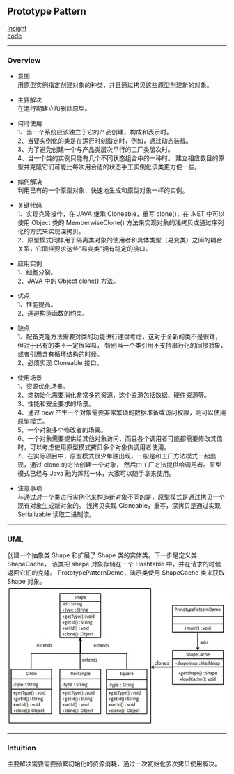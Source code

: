 ## Prototype Pattern
[Insight](https://www.runoob.com/design-pattern/prototype-pattern.html)  
[code](../../../Code/CS/DesignPatterns/PrototypePattern.py)

---
### Overview  
* 意图  
用原型实例指定创建对象的种类，并且通过拷贝这些原型创建新的对象。

* 主要解决  
在运行期建立和删除原型。

* 何时使用  
1、当一个系统应该独立于它的产品创建，构成和表示时。  
2、当要实例化的类是在运行时刻指定时，例如，通过动态装载。   
3、为了避免创建一个与产品类层次平行的工厂类层次时。   
4、当一个类的实例只能有几个不同状态组合中的一种时。
建立相应数目的原型并克隆它们可能比每次用合适的状态手工实例化该类更方便一些。

* 如何解决  
利用已有的一个原型对象，快速地生成和原型对象一样的实例。

* 关键代码  
1、实现克隆操作，在 JAVA 继承 Cloneable，重写 clone()，在 .NET 中可以使用 Object 类的 MemberwiseClone() 
方法来实现对象的浅拷贝或通过序列化的方式来实现深拷贝。   
2、原型模式同样用于隔离类对象的使用者和具体类型（易变类）之间的耦合关系，它同样要求这些"易变类"拥有稳定的接口。

* 应用实例  
1、细胞分裂。   
2、JAVA 中的 Object clone() 方法。

* 优点  
1、性能提高。   
2、逃避构造函数的约束。

* 缺点  
1、配备克隆方法需要对类的功能进行通盘考虑，这对于全新的类不是很难，但对于已有的类不一定很容易，
特别当一个类引用不支持串行化的间接对象，或者引用含有循环结构的时候。   
2、必须实现 Cloneable 接口。

* 使用场景  
1、资源优化场景。   
2、类初始化需要消化非常多的资源，这个资源包括数据、硬件资源等。   
3、性能和安全要求的场景。   
4、通过 new 产生一个对象需要非常繁琐的数据准备或访问权限，则可以使用原型模式。   
5、一个对象多个修改者的场景。   
6、一个对象需要提供给其他对象访问，而且各个调用者可能都需要修改其值时，可以考虑使用原型模式拷贝多个对象供调用者使用。   
7、在实际项目中，原型模式很少单独出现，一般是和工厂方法模式一起出现，通过 clone 的方法创建一个对象，
然后由工厂方法提供给调用者。原型模式已经与 Java 融为浑然一体，大家可以随手拿来使用。

* 注意事项  
与通过对一个类进行实例化来构造新对象不同的是，原型模式是通过拷贝一个现有对象生成新对象的。
浅拷贝实现 Cloneable，重写，深拷贝是通过实现 Serializable 读取二进制流。

---
### UML  
创建一个抽象类 Shape 和扩展了 Shape 类的实体类。下一步是定义类 ShapeCache，
该类把 shape 对象存储在一个 Hashtable 中，并在请求的时候返回它们的克隆。
PrototypePatternDemo，演示类使用 ShapeCache 类来获取 Shape 对象。  
![](src/UML_0.PNG)  

---
### Intuition  
主要解决需要需要频繁初始化的资源消耗，通过一次初始化多次拷贝使用解决。